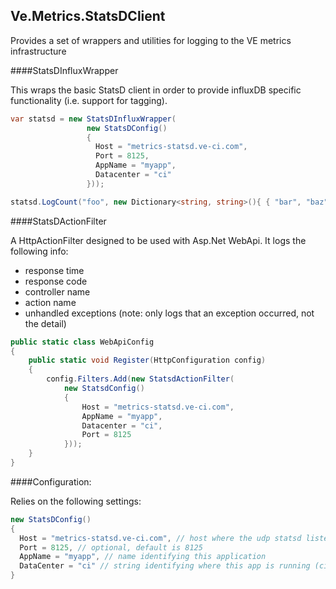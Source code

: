 Ve.Metrics.StatsDClient
---

Provides a set of wrappers and utilities for logging to the VE metrics infrastructure

####StatsDInfluxWrapper

This wraps the basic StatsD client in order to provide influxDB specific functionality (i.e. support for tagging).

```csharp
var statsd = new StatsDInfluxWrapper(
                 new StatsDConfig()
                 {
                   Host = "metrics-statsd.ve-ci.com",
                   Port = 8125,
                   AppName = "myapp",
                   Datacenter = "ci"
                 }));

statsd.LogCount("foo", new Dictionary<string, string>(){ { "bar", "baz" } });

```

####StatsDActionFilter

A HttpActionFilter designed to be used with Asp.Net WebApi. It logs the following info:

- response time
- response code
- controller name
- action name
- unhandled exceptions (note: only logs that an exception occurred, not the detail)

```csharp
public static class WebApiConfig
{
    public static void Register(HttpConfiguration config)
    {
        config.Filters.Add(new StatsdActionFilter(
            new StatsdConfig()
            {
                Host = "metrics-statsd.ve-ci.com",
                AppName = "myapp",
                Datacenter = "ci",
                Port = 8125
            }));
    }
}
```

####Configuration:

Relies on the following settings:

```csharp
new StatsDConfig()
{
  Host = "metrics-statsd.ve-ci.com", // host where the udp statsd listener is running
  Port = 8125, // optional, default is 8125
  AppName = "myapp", // name identifying this application
  DataCenter = "ci" // string identifying where this app is running (ci, preprod, pro-westeurope, pro-eastasia etc.)
}
```
